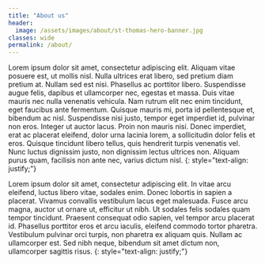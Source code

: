 ```yaml
---
title: "About us"
header:
  image: /assets/images/about/st-thomas-hero-banner.jpg
classes: wide
permalink: /about/
---
```


Lorem ipsum dolor sit amet, consectetur adipiscing elit. Aliquam vitae posuere est, ut mollis nisl. Nulla ultrices erat libero, sed pretium diam pretium at. Nullam sed est nisi. Phasellus ac porttitor libero. Suspendisse augue felis, dapibus et ullamcorper nec, egestas et massa. Duis vitae mauris nec nulla venenatis vehicula. Nam rutrum elit nec enim tincidunt, eget faucibus ante fermentum. Quisque mauris mi, porta id pellentesque et, bibendum ac nisl. Suspendisse nisi justo, tempor eget imperdiet id, pulvinar non eros. Integer ut auctor lacus. Proin non mauris nisi. Donec imperdiet, erat ac placerat eleifend, dolor urna lacinia lorem, a sollicitudin dolor felis et eros. Quisque tincidunt libero tellus, quis hendrerit turpis venenatis vel. Nunc luctus dignissim justo, non dignissim lectus ultrices non. Aliquam purus quam, facilisis non ante nec, varius dictum nisl.
{: style="text-align: justify;"}


Lorem ipsum dolor sit amet, consectetur adipiscing elit. In vitae arcu eleifend, luctus libero vitae, sodales enim. Donec lobortis in sapien a placerat. Vivamus convallis vestibulum lacus eget malesuada. Fusce arcu magna, auctor ut ornare ut, efficitur ut nibh. Ut sodales felis sodales quam tempor tincidunt. Praesent consequat odio sapien, vel tempor arcu placerat id. Phasellus porttitor eros et arcu iaculis, eleifend commodo tortor pharetra. Vestibulum pulvinar orci turpis, non pharetra ex aliquam quis. Nullam ac ullamcorper est. Sed nibh neque, bibendum sit amet dictum non, ullamcorper sagittis risus.
{: style="text-align: justify;"}
